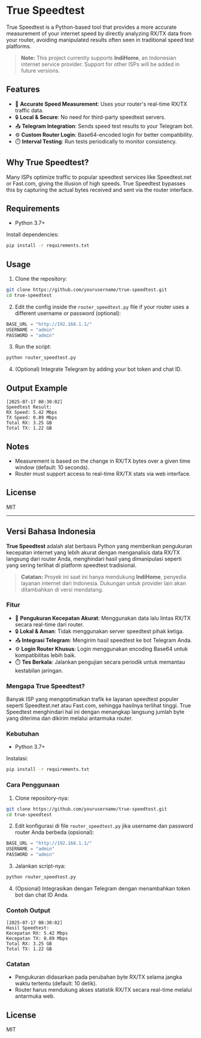# True Speedtest

True Speedtest is a Python-based tool that provides a more accurate measurement of your internet speed by directly analyzing RX/TX data from your router, avoiding manipulated results often seen in traditional speed test platforms.

> **Note:** This project currently supports **IndiHome**, an Indonesian internet service provider. Support for other ISPs will be added in future versions.

## Features

* 📡 **Accurate Speed Measurement**: Uses your router's real-time RX/TX traffic data.
* 🔒 **Local & Secure**: No need for third-party speedtest servers.
* 📤 **Telegram Integration**: Sends speed test results to your Telegram bot.
* ⚙️ **Custom Router Login**: Base64-encoded login for better compatibility.
* ⏱️ **Interval Testing**: Run tests periodically to monitor consistency.

## Why True Speedtest?

Many ISPs optimize traffic to popular speedtest services like Speedtest.net or Fast.com, giving the illusion of high speeds. True Speedtest bypasses this by capturing the actual bytes received and sent via the router interface.

## Requirements

* Python 3.7+

Install dependencies:

```bash
pip install -r requirements.txt
```

## Usage

1. Clone the repository:

```bash
git clone https://github.com/yourusername/true-speedtest.git
cd true-speedtest
```

2. Edit the config inside the `router_speedtest.py` file if your router uses a different username or password (optional):

```python
BASE_URL = "http://192.168.1.1/"
USERNAME = "admin"
PASSWORD = "admin"
```

3. Run the script:

```bash
python router_speedtest.py
```

4. (Optional) Integrate Telegram by adding your bot token and chat ID.

## Output Example

```
[2025-07-17 08:30:02]
Speedtest Result:
RX Speed: 5.42 Mbps
TX Speed: 0.89 Mbps
Total RX: 3.25 GB
Total TX: 1.22 GB
```

## Notes

* Measurement is based on the change in RX/TX bytes over a given time window (default: 10 seconds).
* Router must support access to real-time RX/TX stats via web interface.

## License

MIT

---

## Versi Bahasa Indonesia

**True Speedtest** adalah alat berbasis Python yang memberikan pengukuran kecepatan internet yang lebih akurat dengan menganalisis data RX/TX langsung dari router Anda, menghindari hasil yang dimanipulasi seperti yang sering terlihat di platform speedtest tradisional.

> **Catatan:** Proyek ini saat ini hanya mendukung **IndiHome**, penyedia layanan internet dari Indonesia. Dukungan untuk provider lain akan ditambahkan di versi mendatang.

### Fitur

* 📡 **Pengukuran Kecepatan Akurat**: Menggunakan data lalu lintas RX/TX secara real-time dari router.
* 🔒 **Lokal & Aman**: Tidak menggunakan server speedtest pihak ketiga.
* 📤 **Integrasi Telegram**: Mengirim hasil speedtest ke bot Telegram Anda.
* ⚙️ **Login Router Khusus**: Login menggunakan encoding Base64 untuk kompatibilitas lebih baik.
* ⏱️ **Tes Berkala**: Jalankan pengujian secara periodik untuk memantau kestabilan jaringan.

### Mengapa True Speedtest?

Banyak ISP yang mengoptimalkan trafik ke layanan speedtest populer seperti Speedtest.net atau Fast.com, sehingga hasilnya terlihat tinggi. True Speedtest menghindari hal ini dengan menangkap langsung jumlah byte yang diterima dan dikirim melalui antarmuka router.

### Kebutuhan

* Python 3.7+

Instalasi:

```bash
pip install -r requirements.txt
```

### Cara Penggunaan

1. Clone repository-nya:

```bash
git clone https://github.com/yourusername/true-speedtest.git
cd true-speedtest
```

2. Edit konfigurasi di file `router_speedtest.py` jika username dan password router Anda berbeda (opsional):

```python
BASE_URL = "http://192.168.1.1/"
USERNAME = "admin"
PASSWORD = "admin"
```

3. Jalankan script-nya:

```bash
python router_speedtest.py
```

4. (Opsional) Integrasikan dengan Telegram dengan menambahkan token bot dan chat ID Anda.

### Contoh Output

```
[2025-07-17 08:30:02]
Hasil Speedtest:
Kecepatan RX: 5.42 Mbps
Kecepatan TX: 0.89 Mbps
Total RX: 3.25 GB
Total TX: 1.22 GB
```

### Catatan

* Pengukuran didasarkan pada perubahan byte RX/TX selama jangka waktu tertentu (default: 10 detik).
* Router harus mendukung akses statistik RX/TX secara real-time melalui antarmuka web.

## License

MIT
